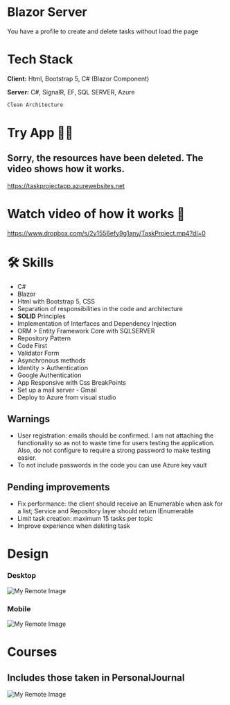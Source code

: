 # Blazor Server
You have a profile to create and delete tasks without load the page
# Tech Stack

**Client:** Html, Bootstrap 5, C# (Blazor Component)

**Server:** C#, SignalR, EF, SQL SERVER, Azure

```bash
Clean Architecture
```
# Try App 👩‍💻
## Sorry, the resources have been deleted. The video shows how it works.
https://taskprojectapp.azurewebsites.net


# Watch video of how it works 🎥

https://www.dropbox.com/s/2y1556efy9g1any/TaskProject.mp4?dl=0

# 🛠 Skills
* C#
* Blazor
* Html with Bootstrap 5, CSS
* Separation of responsibilities in the code and architecture
* **SOLID** Principles
* Implementation of Interfaces and Dependency Injection
* ORM > Entity Framework Core with SQLSERVER
* Repository Pattern
* Code First
* Validator Form
* Asynchronous methods
* Identity > Authentication
* Google Authentication
* App Responsive with Css BreakPoints
* Set up a mail server - Gmail
* Deploy to Azure from visual studio

## Warnings
* User registration: emails should be confirmed. I am not attaching the functionality so as not to waste time for users testing the application. Also, do not configure to require a strong password to make testing easier.
* To not include passwords in the code you can use Azure key vault

## Pending improvements

* Fix performance: the client should receive an IEnumerable when ask for a list; Service and Repository layer should return IEnumerable
* Limit task creation: maximum 15 tasks per topic
* Improve experience when deleting task

# Design
### Desktop
![My Remote Image](https://uc4ab218fec87bf4a7330e7f493c.previews.dropboxusercontent.com/p/thumb/ABsuTldOXW0yh92BwsdTHpCJgEhfGbkgfpaOMaJ8_LP80Nsm-kodquYXDRLZIjzzxdqy71EjvV3yCTiur9B3Pu2tSDbIHGK15gmuBbp2ZKz6bKNBLLynCAIIgfDWXE45aNcWIQTHvGwT-fjU1RU3jdqVl0zGanCbvWTew9yuM1BvKFi6tjMmum0OEtHnLqGaTyvBFXhQ63zyjaRjfQ5n42lYzzhG3yE0u21U44vIBwSAuc3k4Kkcz3Tztkg03QnpL81kfj7hYg4B6ukwgpMttoXOuwkgqDGrhi7f2eFHFDdx2P_wxsHRvvgceF26s96sKCsv8MIZFzAjjq3j2Bfi_ijpQECTMNvggC-EgSX0ej6woA2Tg1z5VgvS-2igoYeA5vK6l1Cnk1Xr-jPU8o0V3cS4YpmanZmJsn0XlDTYCixxsw/p.png)

### Mobile
![My Remote Image](https://uc92eff29c71704dbbc9e6576f25.previews.dropboxusercontent.com/p/thumb/AByMDXLCk2fGBzYdbRTy3COUP18TbTbMxppn2r6hRWGLJdu5JO5pUyzl39SpgjEeMQlB3LEL1_xntstcnYwTnMmxWxZCLsmi6FIOmiSGl9vQ3ensUQ2gEnMKqcimY6StsmgJxe55ImlRsn-mdypn79k2PeQVyrfnO0318FWgHr5PG7jiRTzZiMucFnxR-w3w-3nkwZ_JtTfSg82lhOC8rCFu6_Ss5k6N5MyxGZkvu6594-uKIgHFTCwM68pTo_4mwN69eVpgjiBmSvgi4YvPTwhiMCnMyvV2jk4LsO3VqiEHYBzUDBgfuCEFUbtasW5RN9VF6fs5pr56yjzDeVheFkkYq6gZGco_CO4lp3sAX1XVrqQNIBNlVwYLbv18O6ky1SKhLydO8m46jHLWHSFEakn7ifLHg8S4LD_FsYgfU9YVSw/p.png)

# Courses

## Includes those taken in PersonalJournal

![My Remote Image](https://uc434ffbbd6452dbdcf5fb6736c8.previews.dropboxusercontent.com/p/pdf_img/ABvHmy8ZOlJek1q-pBCBg7cNbgxltzCQSCsFMxjQYustKIsDVzCfsGYQ3sOL7jBzBgiXns6l6ajOu45J4D3_9Z1vVIgGVB0ZHibyJmx8d0KDw6OF_ti9IfS_VonoFYT-MGQcFAiAByljZTfkRl1Ps3qsuhOTocBb_VR_-RFNSovmsOyfcQPtv412e750dFLMyH20Jlc9w92P3h5X-42SAWzRfDxJAtImBza6hXDXeTvD3VyRBaroxOQbM7U_6lLIbsCg1n30Qtvt9XBbKJ8zA4GFuvbHaZ_XHHQ9yGRgq7kHQnC1UXpTH69yx2f86FAbfOKEZuYEOBloVjI3DeaoYASnR4uU7FinB9A3sObooj_Z0owu_uJfvVzvwDsRNCMvoI7RzvLYMFhS9DATH-jcK5Uh/p.png?page=0&scale_percent=0)
